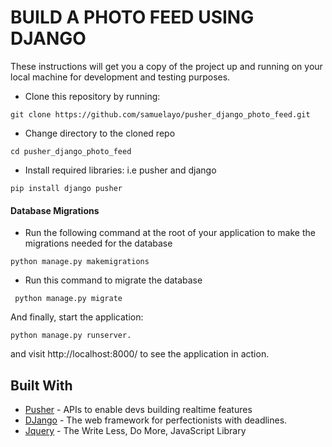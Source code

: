 # BUILD A PHOTO FEED USING DJANGO

These instructions will get you a copy of the project up and running on your local machine for development and testing purposes. 

- Clone this repository by running: 
```
git clone https://github.com/samuelayo/pusher_django_photo_feed.git
```
- Change directory to the cloned repo
```
cd pusher_django_photo_feed
```
- Install required libraries: i.e pusher and django
```
pip install django pusher
```

#### Database Migrations
 - Run the following command at the root of your application to  make the migrations needed for the database
 
 ```
 python manage.py makemigrations
 ```
 
 - Run this command to migrate the database
 
 ```
  python manage.py migrate
 ```

And finally, start the application:

```
python manage.py runserver.
```
and visit http://localhost:8000/ to see the application in action.
## Built With

* [Pusher](https://pusher.com/) - APIs to enable devs building realtime features
* [DJango](https://docs.djangoproject.com/) - The web framework for perfectionists with deadlines. 
* [Jquery](https://jquery.com/) - The Write Less, Do More, JavaScript Library

